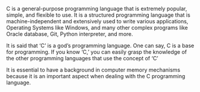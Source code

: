 C is a general-purpose programming language that is extremely popular, simple, and flexible to use. It is a structured programming language that is machine-independent and extensively used to write various applications, Operating Systems like Windows, and many other complex programs like Oracle database, Git, Python interpreter, and more.

It is said that ‘C’ is a god’s programming language. One can say, C is a base for programming. If you know ‘C,’ you can easily grasp the knowledge of the other programming languages that use the concept of ‘C’

It is essential to have a background in computer memory mechanisms because it is an important aspect when dealing with the C programming language.
